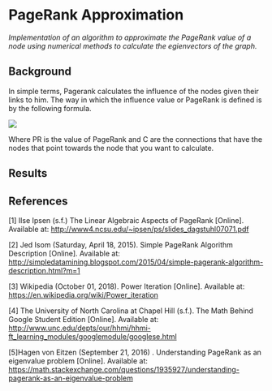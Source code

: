 # PageRank Approximation
*Implementation of an algorithm to approximate the PageRank value of a node using numerical methods to calculate the egienvectors of the graph.*

## Background

In simple terms, Pagerank calculates the influence of the nodes given their links to him. The way in which the influence value or PageRank is defined is by the following formula.


<img src ="(https://qph.fs.quoracdn.net/main-qimg-a9fb139f045563fdf31da58c06666db3"/>



Where PR is the value of PageRank and C are the connections that have the nodes that point towards the node that you want to calculate.

## Results


## References

[1] Ilse Ipsen (s.f.) The Linear Algebraic Aspects of PageRank [Online]. Available at: http://www4.ncsu.edu/~ipsen/ps/slides_dagstuhl07071.pdf 

[2] Jed Isom (Saturday, April 18, 2015). Simple PageRank Algorithm Description [Online]. Available at: http://simpledatamining.blogspot.com/2015/04/simple-pagerank-algorithm-description.html?m=1 

[3] Wikipedia (October 01, 2018). Power Iteration [Online]. Available at: https://en.wikipedia.org/wiki/Power_iteration 

[4] The University of North Carolina at Chapel Hill (s.f.). The Math Behind Google Student Edition [Online]. Available at: http://www.unc.edu/depts/our/hhmi/hhmi-ft_learning_modules/googlemodule/googlese.html 

[5]Hagen von Eitzen (September 21, 2016) . Understanding PageRank as an eigenvalue problem [Online]. Available at: https://math.stackexchange.com/questions/1935927/understanding-pagerank-as-an-eigenvalue-problem 

